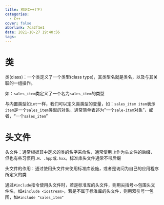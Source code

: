 ```yaml
---
title: 初识C++(下)
categories:
  - C++
cover: false
abbrlink: 7ca2f1e1
date: 2021-10-27 19:40:56
tags:
---
```


# 类
类(class)：一个类定义了一个类型(class type)，其类型名就是类名，以及与其关联的一组操作。

如：`sales_item`类定义了一个名为`sales_item`的类型

与内置类型如`int`一样，我们可以定义类类型的变量，如：```sales_item item```表示`item`是一个`sales_item`类型的对象，通常简单表述为“一个`sale-item`对象”，或者，“一个`sales_item`”

# 头文件
头文件：通常根据其中定义的类的名字来命名，通常使用`.h`作为头文件的后缀，但也有些习惯用`.H`、`.hpp`或`.hxx`。标准库头文件通常不带后缀

头文件的作用：通过使用头文件来使用标准库设施，或者是访问为自己的应用程序所定义的类

通过`#include`指令使用头文件时，若是标准库的头文件，则用尖括号`<>`包围头文件名，如`#include <iostream>`，若是不属于标准库的头文件，则用双引号`""`包围，如`#include "sales_item"`